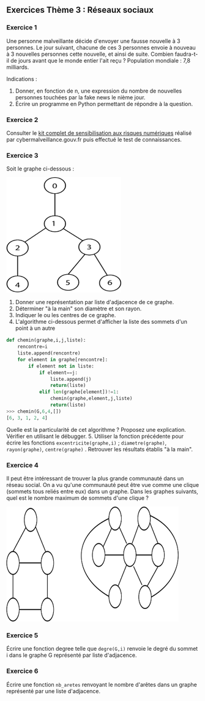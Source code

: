## Exercices Thème 3 : Réseaux sociaux

### Exercice 1

Une personne malveillante décide d'envoyer une fausse nouvelle à 3 personnes. Le jour suivant, chacune de ces 3 personnes envoie à nouveau à 3 nouvelles personnes cette nouvelle, et ainsi de suite. Combien faudra-t-il de jours avant que le monde entier l'ait reçu ?
Population mondiale : 7,8 milliards.

Indications :

1. Donner, en fonction de n, une expression du nombre de nouvelles personnes touchées par la fake news le nième jour.
2. Écrire un programme en Python permettant de répondre à la question.

### Exercice 2

Consulter le [kit complet de sensibilisation aux risques numériques](Assets/kit_complet_de_sensibilisation.pdf) réalisé par cybermalveillance.gouv.fr puis effectué le test de connaissances.

### Exercice 3

Soit le graphe ci-dessous :

<img src="Assets/graphe.png" width="300" height="300">

1. Donner une représentation par liste d'adjacence de ce graphe.
2. Déterminer "à la main" son diamètre et son rayon.
3. Indiquer le ou les centres de ce graphe.
4. L'algorithme ci-dessous permet d'afficher la liste des sommets d'un point à un autre

```Python
def chemin(graphe,i,j,liste):
    rencontre=i
    liste.append(rencontre)
    for element in graphe[rencontre]:
        if element not in liste:
            if element==j:
                liste.append(j)
                return(liste)
            elif len(graphe[element])!=1:
                chemin(graphe,element,j,liste)
                return(liste)
>>> chemin(G,6,4,[])
[6, 3, 1, 2, 4]
```
Quelle est la particularité de cet algorithme ? Proposez une explication.
Vérifier en utilisant le débugger.
5. Utiliser la fonction précédente pour écrire les fonctions `excentricite(graphe,i)` ; `diametre(graphe)`, `rayon(graphe)`, `centre(graphe)` .
Retrouver les résultats établis "à la main". 


### Exercice 4

Il peut être intéressant de trouver la plus grande communauté dans un réseau social. On a vu qu'une communauté peut être vue comme une clique (sommets tous reliés entre eux) dans un graphe. Dans les graphes suivants, quel est le nombre maximum de sommets d'une clique ?

<img src="Assets/cliques.png" width="450" height="300">

### Exercice 5

Écrire une fonction degree telle que `degre(G,i)` renvoie le degré du sommet i dans le graphe G représenté par liste d'adjacence.


### Exercice 6

Écrire une fonction `nb_aretes` renvoyant le nombre d'arêtes dans un graphe représenté par une liste d'adjacence.


